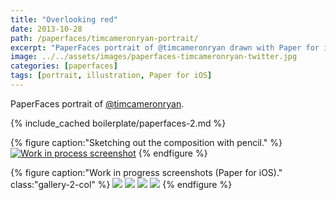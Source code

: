 ```yaml
---
title: "Overlooking red"
date: 2013-10-28
path: /paperfaces/timcameronryan-portrait/
excerpt: "PaperFaces portrait of @timcameronryan drawn with Paper for iOS on an iPad."
image: ../../assets/images/paperfaces-timcameronryan-twitter.jpg
categories: [paperfaces]
tags: [portrait, illustration, Paper for iOS]
---
```


PaperFaces portrait of [@timcameronryan](https://twitter.com/timcameronryan).

{% include_cached boilerplate/paperfaces-2.md %}

{% figure caption:"Sketching out the composition with pencil." %}
[![Work in process screenshot](../../assets/images/paperfaces-timcameronryan-process-1-750.jpg)](../../assets/images/paperfaces-timcameronryan-process-1-lg.jpg)
{% endfigure %}

{% figure caption:"Work in progress screenshots (Paper for iOS)." class:"gallery-2-col" %}
[![](../../assets/images/paperfaces-timcameronryan-process-2-600.jpg)](../../assets/images/paperfaces-timcameronryan-process-2-lg.jpg)
[![](../../assets/images/paperfaces-timcameronryan-process-3-600.jpg)](../../assets/images/paperfaces-timcameronryan-process-3-lg.jpg)
[![](../../assets/images/paperfaces-timcameronryan-process-4-600.jpg)](../../assets/images/paperfaces-timcameronryan-process-4-lg.jpg)
[![](../../assets/images/paperfaces-timcameronryan-process-5-600.jpg)](../../assets/images/paperfaces-timcameronryan-process-5-lg.jpg)
{% endfigure %}
